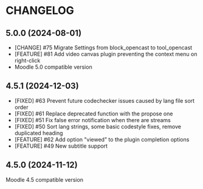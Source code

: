 CHANGELOG
=========

5.0.0 (2024-08-01)
------------------
* [CHANGE] #75 Migrate Settings from block_opencast to tool_opencast
* [FEATURE] #81 Add video canvas plugin preventing the context menu on right-click
*  Moodle 5.0 compatible version


4.5.1 (2024-12-03)
------------------
* [FIXED] #63 Prevent future codechecker issues caused by lang file sort order
* [FIXED] #61 Replace deprecated function with the propose one
* [FIXED] #51 Fix false error notification when there are streams
* [FIXED] #50 Sort lang strings, some basic codestyle fixes, remove duplicated heading
* [FEATURE] #62 Add option "viewed" to the plugin completion options
* [FEATURE] #49 New subtitle support

 
4.5.0 (2024-11-12)
------------------
Moodle 4.5 compatible version

